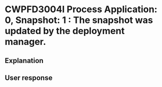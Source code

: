 # CWPFD3004I Process Application: 0, Snapshot: 1 : The snapshot was updated by the deployment manager.

## Explanation

## User response